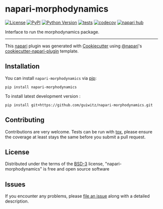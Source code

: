 # napari-morphodynamics

[![License](https://img.shields.io/pypi/l/napari-morphodynamics.svg?color=green)](https://github.com/guiwitz/napari-morphodynamics/raw/main/LICENSE)
[![PyPI](https://img.shields.io/pypi/v/napari-morphodynamics.svg?color=green)](https://pypi.org/project/napari-morphodynamics)
[![Python Version](https://img.shields.io/pypi/pyversions/napari-morphodynamics.svg?color=green)](https://python.org)
[![tests](https://github.com/guiwitz/napari-morphodynamics/workflows/tests/badge.svg)](https://github.com/guiwitz/napari-morphodynamics/actions)
[![codecov](https://codecov.io/gh/guiwitz/napari-morphodynamics/branch/main/graph/badge.svg)](https://codecov.io/gh/guiwitz/napari-morphodynamics)
[![napari hub](https://img.shields.io/endpoint?url=https://api.napari-hub.org/shields/napari-morphodynamics)](https://napari-hub.org/plugins/napari-morphodynamics)

Interface to run the morphodynamics package.

----------------------------------

This [napari] plugin was generated with [Cookiecutter] using [@napari]'s [cookiecutter-napari-plugin] template.

<!--
Don't miss the full getting started guide to set up your new package:
https://github.com/napari/cookiecutter-napari-plugin#getting-started

and review the napari docs for plugin developers:
https://napari.org/plugins/stable/index.html
-->

## Installation

You can install `napari-morphodynamics` via [pip]:

    pip install napari-morphodynamics



To install latest development version :

    pip install git+https://github.com/guiwitz/napari-morphodynamics.git


## Contributing

Contributions are very welcome. Tests can be run with [tox], please ensure
the coverage at least stays the same before you submit a pull request.

## License

Distributed under the terms of the [BSD-3] license,
"napari-morphodynamics" is free and open source software

## Issues

If you encounter any problems, please [file an issue] along with a detailed description.

[napari]: https://github.com/napari/napari
[Cookiecutter]: https://github.com/audreyr/cookiecutter
[@napari]: https://github.com/napari
[MIT]: http://opensource.org/licenses/MIT
[BSD-3]: http://opensource.org/licenses/BSD-3-Clause
[GNU GPL v3.0]: http://www.gnu.org/licenses/gpl-3.0.txt
[GNU LGPL v3.0]: http://www.gnu.org/licenses/lgpl-3.0.txt
[Apache Software License 2.0]: http://www.apache.org/licenses/LICENSE-2.0
[Mozilla Public License 2.0]: https://www.mozilla.org/media/MPL/2.0/index.txt
[cookiecutter-napari-plugin]: https://github.com/napari/cookiecutter-napari-plugin

[file an issue]: https://github.com/guiwitz/napari-morphodynamics/issues

[napari]: https://github.com/napari/napari
[tox]: https://tox.readthedocs.io/en/latest/
[pip]: https://pypi.org/project/pip/
[PyPI]: https://pypi.org/
